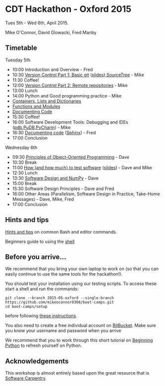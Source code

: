 # CDT Hackathon - Oxford 2015

Tues 5th - Wed 6th, April 2015.

Mike O'Connor, David Glowacki, Fred Manby

## Timetable

Tuesday 5th

* 10:00 Introduction and Overview - Fred
* 10:30 [Version Control Part 1: Basic git](version-control/ReadMeSession1.md) ([slides](http://karthik.github.io/git_intro/#/slide-title)),[SourceTree](http://www.sourcetreeapp.com/) - Mike
* 11:30 Coffee!
* 12:00 [Version Control Part 2: Remote repositories](version-control/ReadMeSession2.md) - Mike
* 13:00 Lunch
* 14:00 Python and Good programming practice - Mike
 * [Containers, Lists and Dictionaries](Python/1_lists_and_dictionaries.md)
 * [Functions and Modules](Python/2_functions_and_modules.md)
 * [Documenting Code](Python/3_documenting_code.md)
* 15:30 Coffee!
* 16:00 Software Development Tools: Debugging and IDEs ([pdb](https://docs.python.org/2/library/pdb.html),[PuDB](https://pypi.python.org/pypi/pudb),[PyCharm](https://www.jetbrains.com/pycharm/)) - Mike
* 16:30 [Documenting code](Python/3_documenting_code.md) ([Sphinx](sphinx-doc.org)) - Fred
* 17:00 Conclusion 

Wednesday 6th

* 09:30 [Principles of Object-Oriented Programming](Python/4_object_orientation.md) - Dave
* 10:30 Break
* 11:00 [How (and how much) to test software](testing/README.md) ([slides](testing/Testing.ppt)) - Dave and Mike
* 12:30 Lunch
* 13:30 [Software Design and NumPy](Python/5_numpy.md) - Dave
* 15:00 Break
* 15:30 Software Design Principles - Dave and Fred
* 16:00 Other Areas (Parallelism, Software Design in Practice, Take-Home Messages) - Dave, Mike, Fred
* 17:00 Conclusion

## Hints and tips

[Hints and tips](HintsAndTips.md) on common Bash and editor commands.

Beginners guide to using the [shell](shell/README.md)
## Before you arrive...

We recommend that you bring your own laptop to work on (so 
that you can easily continue to use the same tools for the hackathon!).

You should test your installation using our testing scripts. To access these start a shell and run the 
commands:

    git clone --branch 2015-05-oxford --single-branch  https://github.com/mikeoconnor0308/boot-camps.git
    cd boot-camps/setup

before following [these instructions](setup/README.md).

You also need to create a free individual account on 
[BitBucket](https://bitbucket.org/account/signup/). Make sure 
you know your username and password when you arrive

We recommend that you to work through this short tutorial on 
[Beginning Python](http://chryswoods.com/beginning_python) to refresh yourself on Python. 

## Acknowledgements 

This workshop is almost entirely based upon the great resource that is [Software Carpentry](https://software-carpentry.org/).
